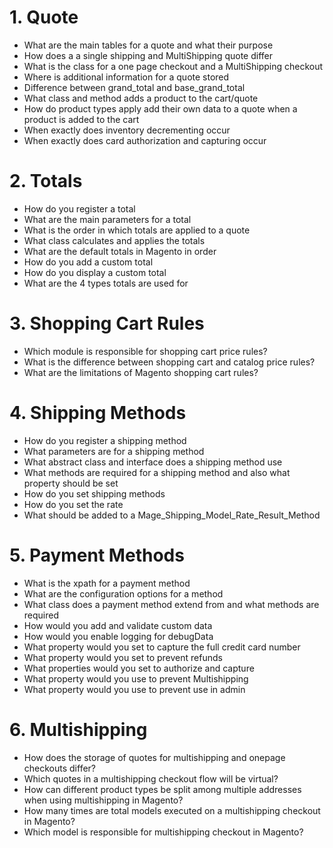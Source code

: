 # 1. Quote

- What are the main tables for a quote and what their purpose
- How does a a single shipping and MultiShipping quote differ
- What is the class for a one page checkout and a MultiShipping checkout
- Where is additional information for a quote stored
- Difference between grand_total and base_grand_total
- What class and method adds a product to the cart/quote
- How do product types apply add their own data to a quote when a product is added to the cart
- When exactly does inventory decrementing occur
- When exactly does card authorization and capturing occur


# 2. Totals

- How do you register a total
- What are the main parameters for a total
- What is the order in which totals are applied to a quote
- What class calculates and applies the totals
- What are the default totals in Magento in order
- How do you add a custom total
- How do you display a custom total
- What are the 4 types totals are used for

# 3. Shopping Cart Rules

- Which module is responsible for shopping cart price rules?
- What is the difference between shopping cart and catalog price rules?
- What are the limitations of Magento shopping cart rules?

# 4. Shipping Methods

- How do you register a shipping method
- What parameters are for a shipping method
- What abstract class and interface does a shipping method use
- What methods are required for a shipping method and also what property should be set
- How do you set shipping methods
- How do you set the rate
- What should be added to a Mage_Shipping_Model_Rate_Result_Method


# 5. Payment Methods

- What is the xpath for a payment method
- What are the configuration options for a method
- What class does a payment method extend from and what methods are required
- How would you add and validate custom data
- How would you enable logging for debugData
- What property would you set to capture the full credit card number
- What property would you set to prevent refunds
- What properties would you set to authorize and capture
- What property would you use to prevent Multishipping
- What property would you use to prevent use in admin

# 6. Multishipping

- How does the storage of quotes for multishipping and onepage checkouts differ?
- Which quotes in a multishipping checkout flow will be virtual?
- How can different product types be split among multiple addresses when using multishipping in Magento?
- How many times are total models executed on a multishipping checkout in Magento?
- Which model is responsible for multishipping checkout in Magento?
